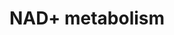 ---
annotations:
- id: PW:0002580
  parent: classic metabolic pathway
  type: Pathway Ontology
  value: nicotinamide adenine dinucleotide metabolic pathway
- id: PW:0000002
  parent: classic metabolic pathway
  type: Pathway Ontology
  value: classic metabolic pathway
authors:
- Khanspers
- AlexanderPico
- Jmelius
- Mkutmon
- MaintBot
- Eweitz
citedin:
- link: PMC8375987
description: NAD+ metabolism in different cellular compartments. The different precursors
  to intracellular NAD metabolism - tryptophan, nicotinic acid (NA), nicotinamide,
  NR, and NMN - are shown, along with their extra-cellular metabolism by CD38 and
  CD73. The cytoplasmic and nuclear NAD+ pools probably equilibrate by diffusion through
  the nuclear pore. However, the mitochondrial membrane is impermeable to both NAD+
  and NADH. Reducing equivalents generated by glycolysis are transferred to the mitochondrial
  matrix via the malate/aspartate shuttle and the glyceraldehyde-3-phosphate shuttle.
  The resulting mitochondrial NADH (malate/aspartate shuttle) is oxidized by complex
  I in the electron transport chain, whereas the resulting FADH2 (glyceraldehyde-3-phosphate
  shuttle) is oxidized by complex II. In each of the three compartments, different
  NAD+-consuming enzymes lead to the generation of nicotinamide, which is recycled
  via the NAD+ salvage pathway. Different forms of the NMNAT enzyme and sirtuins are
  localized in different compartments. The nature of the salvage pathway for NAD+
  in mitochondria has not been fully resolved, although NMNAT3 has been found in mitochondria.   Proteins
  on this pathway have targeted assays available via the [https://assays.cancer.gov/available_assays?wp_id=WP3644
  CPTAC Assay Portal]
last-edited: 2021-06-06
organisms:
- Homo sapiens
redirect_from:
- /index.php/Pathway:WP3644
- /instance/WP3644
- /instance/WP3644_rr118983
revision: r118983
schema-jsonld:
- '@context': https://schema.org/
  '@id': https://wikipathways.github.io/pathways/WP3644.html
  '@type': Dataset
  creator:
    '@type': Organization
    name: WikiPathways
  description: NAD+ metabolism in different cellular compartments. The different precursors
    to intracellular NAD metabolism - tryptophan, nicotinic acid (NA), nicotinamide,
    NR, and NMN - are shown, along with their extra-cellular metabolism by CD38 and
    CD73. The cytoplasmic and nuclear NAD+ pools probably equilibrate by diffusion
    through the nuclear pore. However, the mitochondrial membrane is impermeable to
    both NAD+ and NADH. Reducing equivalents generated by glycolysis are transferred
    to the mitochondrial matrix via the malate/aspartate shuttle and the glyceraldehyde-3-phosphate
    shuttle. The resulting mitochondrial NADH (malate/aspartate shuttle) is oxidized
    by complex I in the electron transport chain, whereas the resulting FADH2 (glyceraldehyde-3-phosphate
    shuttle) is oxidized by complex II. In each of the three compartments, different
    NAD+-consuming enzymes lead to the generation of nicotinamide, which is recycled
    via the NAD+ salvage pathway. Different forms of the NMNAT enzyme and sirtuins
    are localized in different compartments. The nature of the salvage pathway for
    NAD+ in mitochondria has not been fully resolved, although NMNAT3 has been found
    in mitochondria.   Proteins on this pathway have targeted assays available via
    the [https://assays.cancer.gov/available_assays?wp_id=WP3644 CPTAC Assay Portal]
  keywords:
  - CD38
  - CD73
  - FADH
  - FADH2
  - L-Tryptophan
  - Lactate
  - NAD
  - NADH
  - NADK
  - NADP
  - NADPH
  - NAMPT
  - NMNAT1
  - NMNAT2
  - NMNAT3
  - NRK
  - Nicotinamide
  - Nicotinamide mononucleotide
  - Nicotinamide riboside
  - Nicotinamide ribotide
  - Nicotinic acid
  - Nicotinic acid mononucleotide
  - PARP1
  - PRPP
  - Pyruvate
  - SIRT1
  - SIRT2
  - SIRT3
  - SIRT4
  - SIRT5
  - SIRT6
  - SIRT7
  - dATP
  license: CC0
  name: NAD+ metabolism
seo: CreativeWork
title: NAD+ metabolism
wpid: WP3644
---